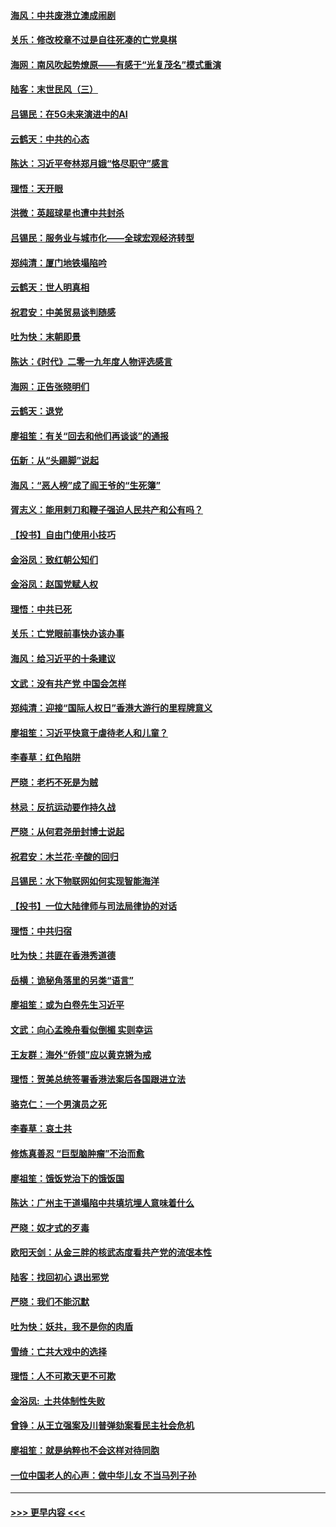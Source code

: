 #### [海风：中共废港立澳成闹剧](../pages/nsc993/n11735857.md?t=12211355) 
#### [关乐：修改校章不过是自往死凑的亡党臭棋](../pages/nsc993/n11735097.md?t=12211355) 
#### [海网：南风吹起势燎原——有感于“光复茂名”模式重演](../pages/nsc993/n11732308.md?t=12211355) 
#### [陆客：末世民风（三）](../pages/nsc993/n11732211.md?t=12211355) 
#### [吕锡民：在5G未来演进中的AI](../pages/nsc993/n11730010.md?t=12211355) 
#### [云鹤天：中共的心态](../pages/nsc993/n11729906.md?t=12211355) 
#### [陈达：习近平夸林郑月娥“恪尽职守”感言](../pages/nsc993/n11729881.md?t=12211355) 
#### [理悟：天开眼](../pages/nsc993/n11729699.md?t=12211355) 
#### [洪微：英超球星也遭中共封杀](../pages/nsc993/n11727243.md?t=12211355) 
#### [吕锡民：服务业与城市化——全球宏观经济转型](../pages/nsc993/n11725845.md?t=12211355) 
#### [郑纯清：厦门地铁塌陷吟](../pages/nsc993/n11725813.md?t=12211355) 
#### [云鹤天：世人明真相](../pages/nsc993/n11725621.md?t=12211355) 
#### [祝君安：中美贸易谈判随感](../pages/nsc993/n11725609.md?t=12211355) 
#### [吐为快：末朝即景](../pages/nsc993/n11723365.md?t=12211355) 
#### [陈达：《时代》二零一九年度人物评选感言](../pages/nsc993/n11723337.md?t=12211355) 
#### [海网：正告张晓明们](../pages/nsc993/n11723228.md?t=12211355) 
#### [云鹤天：退党](../pages/nsc993/n11723056.md?t=12211355) 
#### [廖祖笙：有关“回去和他们再谈谈”的通报](../pages/nsc993/n11722442.md?t=12211355) 
#### [伍新：从“头踢脚”说起](../pages/nsc993/n11722429.md?t=12211355) 
#### [海风：“恶人榜”成了阎王爷的“生死簿”](../pages/nsc993/n11722272.md?t=12211355) 
#### [胥志义：能用剌刀和鞭子强迫人民共产和公有吗？](../pages/nsc993/n11720569.md?t=12211355) 
#### [【投书】自由门使用小技巧](../pages/nsc993/n11720180.md?t=12211355) 
#### [金浴凤：致红朝公知们](../pages/nsc993/n11720563.md?t=12211355) 
#### [金浴凤：赵国党赋人权](../pages/nsc993/n11720533.md?t=12211355) 
#### [理悟：中共已死](../pages/nsc993/n11720233.md?t=12211355) 
#### [关乐：亡党眼前事快办该办事](../pages/nsc993/n11719160.md?t=12211355) 
#### [海风：给习近平的十条建议](../pages/nsc993/n11717616.md?t=12211355) 
#### [文武：没有共产党 中国会怎样](../pages/nsc993/n11717584.md?t=12211355) 
#### [郑纯清：迎接“国际人权日”香港大游行的里程牌意义](../pages/nsc993/n11717417.md?t=12211355) 
#### [廖祖笙：习近平快意于虐待老人和儿童？](../pages/nsc993/n11715313.md?t=12211355) 
#### [李春草：红色陷阱](../pages/nsc993/n11715029.md?t=12211355) 
#### [严晓：老朽不死是为贼](../pages/nsc993/n11712910.md?t=12211355) 
#### [林忌：反抗运动要作持久战](../pages/nsc993/n11712623.md?t=12211355) 
#### [严晓：从何君尧册封博士说起](../pages/nsc993/n11712465.md?t=12211355) 
#### [祝君安：木兰花·辛酸的回归](../pages/nsc993/n11712381.md?t=12211355) 
#### [吕锡民：水下物联网如何实现智能海洋](../pages/nsc993/n11711158.md?t=12211355) 
#### [【投书】一位大陆律师与司法局律协的对话](../pages/nsc993/n11709675.md?t=12211355) 
#### [理悟：中共归宿](../pages/nsc993/n11710059.md?t=12211355) 
#### [吐为快：共匪在香港秀道德](../pages/nsc993/n11709979.md?t=12211355) 
#### [岳横：诡秘角落里的另类“语言”](../pages/nsc993/n11709792.md?t=12211355) 
#### [廖祖笙：或为白卷先生习近平](../pages/nsc993/n11708330.md?t=12211355) 
#### [文武：向心孟晚舟看似倒楣 实则幸运](../pages/nsc993/n11708236.md?t=12211355) 
#### [王友群：海外“侨领”应以黄克锵为戒](../pages/nsc993/n11706176.md?t=12211355) 
#### [理悟：贺美总统签署香港法案后各国跟进立法](../pages/nsc993/n11706853.md?t=12211355) 
#### [骆克仁：一个男演员之死](../pages/nsc993/n11706677.md?t=12211355) 
#### [李春草：哀土共](../pages/nsc993/n11706255.md?t=12211355) 
#### [修炼真善忍 “巨型脑肿瘤”不治而愈](../pages/nsc993/n11705340.md?t=12211355) 
#### [廖祖笙：饿饭党治下的饿饭国](../pages/nsc993/n11705085.md?t=12211355) 
#### [陈达：广州主干道塌陷中共填坑埋人意味着什么](../pages/nsc993/n11705046.md?t=12211355) 
#### [严晓：奴才式的歹毒](../pages/nsc993/n11704826.md?t=12211355) 
#### [欧阳天剑：从金三胖的核武态度看共产党的流氓本性](../pages/nsc993/n11702238.md?t=12211355) 
#### [陆客：找回初心 退出邪党](../pages/nsc993/n11702213.md?t=12211355) 
#### [严晓：我们不能沉默](../pages/nsc993/n11702110.md?t=12211355) 
#### [吐为快：妖共，我不是你的肉盾](../pages/nsc993/n11701366.md?t=12211355) 
#### [雪绮：亡共大戏中的选择](../pages/nsc993/n11699922.md?t=12211355) 
#### [理悟：人不可欺天更不可欺](../pages/nsc993/n11699657.md?t=12211355) 
#### [金浴凤:  土共体制性失败](../pages/nsc993/n11699361.md?t=12211355) 
#### [曾铮：从王立强案及川普弹劾案看民主社会危机](../pages/nsc993/n11699318.md?t=12211355) 
#### [廖祖笙：就是纳粹也不会这样对待同胞](../pages/nsc993/n11697658.md?t=12211355) 
#### [一位中国老人的心声：做中华儿女 不当马列子孙](../pages/nsc993/n11697525.md?t=12211355) 

----
#### [ >>> 更早内容 <<< ](../indexes/nsc993-earlier.md)

